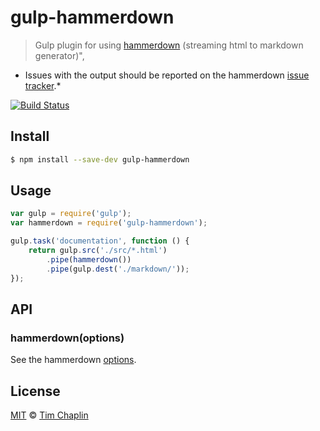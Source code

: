 gulp-hammerdown
===============

> Gulp plugin for using [hammerdown](https://github.com/tjchaplin/hammerdown) (streaming html to markdown generator)",

* Issues with the output should be reported on the hammerdown [issue tracker](https://github.com/tjchaplin/hammerdown/issues).*

[![Build Status](https://travis-ci.org/tjchaplin/gulp-hammerdown.svg?branch=master)](https://travis-ci.org/tjchaplin/gulp-hammerdown)

## Install

```bash
$ npm install --save-dev gulp-hammerdown
```

## Usage

```js
var gulp = require('gulp');
var hammerdown = require('gulp-hammerdown');

gulp.task('documentation', function () {
	return gulp.src('./src/*.html')
		.pipe(hammerdown())
		.pipe(gulp.dest('./markdown/'));
});
```
## API

### hammerdown(options)

See the hammerdown [options](https://github.com/tjchaplin/hammerdown#options).

## License

[MIT](http://opensource.org/licenses/MIT) © [Tim Chaplin](https://github.com/tjchaplin)
